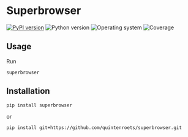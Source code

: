 # Superbrowser
[![PyPI version](https://badge.fury.io/py/superbrowser.svg)](https://badge.fury.io/py/superbrowser)
![Python version](https://img.shields.io/badge/python-3.10+-brightgreen)
![Operating system](https://img.shields.io/badge/os-linux%20%7c%20macOS%20%7c%20windows-brightgreen)
![Coverage](https://img.shields.io/badge/coverage-100%25-brightgreen)

## Usage

Run
```shell
superbrowser
```
## Installation
```shell
pip install superbrowser
```
or
```shell
pip install git+https://github.com/quintenroets/superbrowser.git
```
